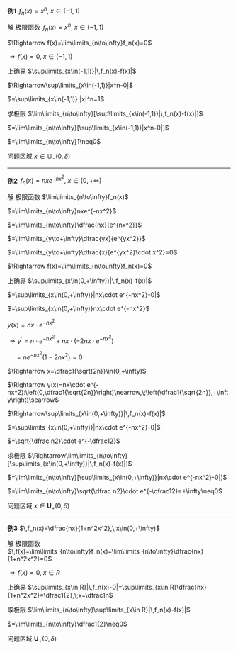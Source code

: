**例1**
$\,f_n(x)=x^n,\;x\in(-1,1)$

解
极限函数
$\,f_n(x)=x^n,\;x\in(-1,1)$

$\Rightarrow f(x)=\lim\limits_{n\to\infty}f_n(x)=0$

$\Rightarrow f(x)=0,\;x\in(-1,1)$

上确界
$\sup\limits_{x\in(-1,1)}|\,f_n(x)-f(x)|$

$\Rightarrow\sup\limits_{x\in(-1,1)}|x^n-0|$

$=\sup\limits_{x\in(-1,1)} |x|^n=1$

求极限
$\lim\limits_{n\to\infty}[\sup\limits_{x\in(-1,1)}|\,f_n(x)-f(x)|]$

$=\lim\limits_{n\to\infty}[\sup\limits_{x\in(-1,1)}|x^n-0|]$

$=\lim\limits_{n\to\infty}1\neq0$

问题区域
$x\in\mathbb{U}_-(0,\delta)$

---

**例2**
$\,f_n(x)=nxe^{-nx^2},\;x\in(0,+\infty)$

解
极限函数
$\lim\limits_{n\to\infty}f_n(x)$

$=\lim\limits_{n\to\infty}nxe^{-nx^2}$

$=\lim\limits_{n\to\infty}\dfrac{nx}{e^{nx^2}}$

$=\lim\limits_{y\to+\infty}\dfrac{yx}{e^{yx^2}}$

$=\lim\limits_{y\to+\infty}\dfrac{x}{e^{yx^2}\cdot x^2}=0$

$\Rightarrow f(x)=\lim\limits_{n\to\infty}f_n(x)=0$

上确界
$\sup\limits_{x\in(0,+\infty)}|\,f_n(x)-f(x)|$

$=\sup\limits_{x\in(0,+\infty)}|nx\cdot e^{-nx^2}-0|$

$=\sup\limits_{x\in(0,+\infty)}nx\cdot e^{-nx^2}$

$y(x)=nx\cdot e^{-nx^2}$

$\Rightarrow y^\prime=n\cdot e^{-nx^2}+nx\cdot(-2nx\cdot e^{-nx^2})$

$\quad=ne^{-nx^2}(1-2nx^2)=0$

$\Rightarrow x=\dfrac1{\sqrt{2n}}\in(0,+\infty)$

$\Rightarrow y(x)=nx\cdot e^{-nx^2}:\left(0,\dfrac1{\sqrt{2n}}\right)\nearrow,\;\left(\dfrac1{\sqrt{2n}},+\infty\right)\searrow$

$\Rightarrow\sup\limits_{x\in(0,+\infty)}|\,f_n(x)-f(x)|$

$=\sup\limits_{x\in(0,+\infty)}|nx\cdot e^{-nx^2}-0|$

$=\sqrt{\dfrac n2}\cdot e^{-\dfrac12}$

求极限
$\Rightarrow\lim\limits_{n\to\infty}[\sup\limits_{x\in(0,+\infty)}|\,f_n(x)-f(x)|]$

$=\lim\limits_{n\to\infty}[\sup\limits_{x\in(0,+\infty)}|nx\cdot e^{-nx^2}-0|]$

$=\lim\limits_{n\to\infty}\sqrt{\dfrac n2}\cdot e^{-\dfrac12}=+\infty\neq0$

问题区域
$x\in\mathbf{U}_+(0,\delta)$

---

**例3**
$\,f_n(x)=\dfrac{nx}{1+n^2x^2},\;x\in(0,+\infty)$

解
极限函数
$\,f(x)=\lim\limits_{n\to\infty}f_n(x)=\lim\limits_{n\to\infty}\dfrac{nx}{1+n^2x^2}=0$

$\Rightarrow f(x)=0,\;x\in R$

上确界
$\sup\limits_{x\in R}|\,f_n(x)-0|=\sup\limits_{x\in R}\dfrac{nx}{1+n^2x^2}=\dfrac1{2},\;x=\dfrac1n$

取极限
$\lim\limits_{n\to\infty}\sup\limits_{x\in R}|\,f_n(x)-f(x)|$

$=\lim\limits_{n\to\infty}\dfrac1{2}\neq0$

问题区域
$\mathbf{U}_+\left(0,\delta\right)$
